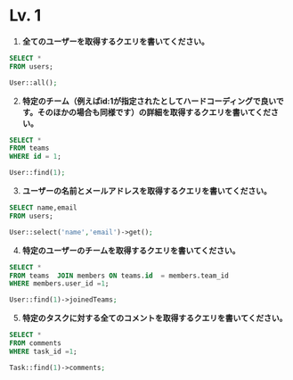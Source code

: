 # Lv. 1

1. **全てのユーザーを取得するクエリを書いてください。**
```sql
SELECT * 
FROM users;
```

```php
User::all();
```
2. **特定のチーム（例えばid:1が指定されたとしてハードコーディングで良いです。そのほかの場合も同様です）の詳細を取得するクエリを書いてください。**
```sql
SELECT * 
FROM teams 
WHERE id = 1;
```
```php
User::find(1);
```
3. **ユーザーの名前とメールアドレスを取得するクエリを書いてください。**
```sql
SELECT name,email  
FROM users;
```
```php
User::select('name','email')->get();
```
4. **特定のユーザーのチームを取得するクエリを書いてください。**
```sql
SELECT * 
FROM teams  JOIN members ON teams.id  = members.team_id  
WHERE members.user_id =1;
```
```php
User::find(1)->joinedTeams;
```
5. **特定のタスクに対する全てのコメントを取得するクエリを書いてください。**
```sql
SELECT * 
FROM comments  
WHERE task_id =1;
```
```php
Task::find(1)->comments;
```






